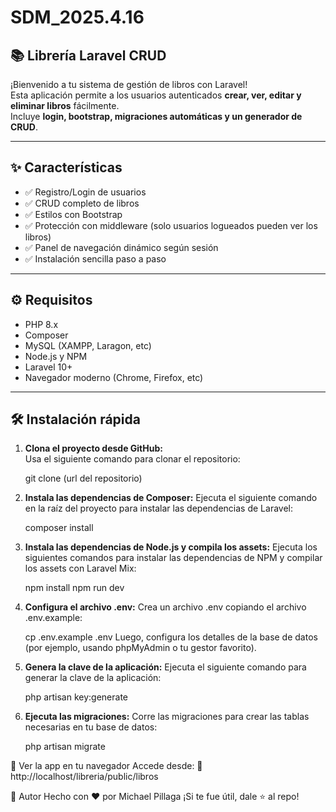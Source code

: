 # SDM_2025.4.16
## 📚 Librería Laravel CRUD

¡Bienvenido a tu sistema de gestión de libros con Laravel!  
Esta aplicación permite a los usuarios autenticados **crear, ver, editar y eliminar libros** fácilmente.  
Incluye **login, bootstrap, migraciones automáticas y un generador de CRUD**.

---

## ✨ Características

- ✅ Registro/Login de usuarios  
- ✅ CRUD completo de libros  
- ✅ Estilos con Bootstrap  
- ✅ Protección con middleware (solo usuarios logueados pueden ver los libros)  
- ✅ Panel de navegación dinámico según sesión  
- ✅ Instalación sencilla paso a paso

---

## ⚙️ Requisitos

- PHP 8.x  
- Composer  
- MySQL (XAMPP, Laragon, etc)  
- Node.js y NPM  
- Laravel 10+  
- Navegador moderno (Chrome, Firefox, etc)

---

## 🛠️ Instalación rápida

1. **Clona el proyecto desde GitHub:**  
   Usa el siguiente comando para clonar el repositorio:  
   
   git clone (url del repositorio)

2. **Instala las dependencias de Composer:** 
    Ejecuta el siguiente comando en la raíz del proyecto para instalar las dependencias de Laravel:

   composer install

3. **Instala las dependencias de Node.js y compila los assets:**
    Ejecuta los siguientes comandos para instalar las dependencias de NPM y compilar los assets con Laravel Mix:

   npm install
   npm run dev

4. **Configura el archivo .env:**
    Crea un archivo .env copiando el archivo .env.example:

   cp .env.example .env
  Luego, configura los detalles de la base de datos (por ejemplo, usando phpMyAdmin o tu gestor favorito).

5. **Genera la clave de la aplicación:**
  Ejecuta el siguiente comando para generar la clave de la aplicación:

    php artisan key:generate

6. **Ejecuta las migraciones:**
  Corre las migraciones para crear las tablas necesarias en tu base de datos:

   php artisan migrate


👀 Ver la app en tu navegador
Accede desde:
📍 http://localhost/libreria/public/libros

🙌 Autor
Hecho con ❤️ por Michael Pillaga
¡Si te fue útil, dale ⭐ al repo!

